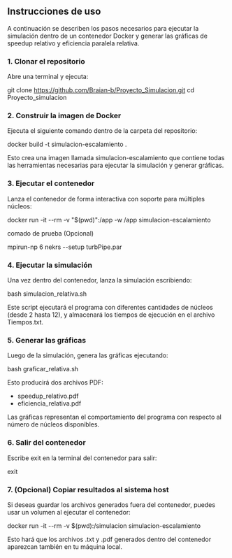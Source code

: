 ## Instrucciones de uso

A continuación se describen los pasos necesarios para ejecutar la simulación dentro de un contenedor Docker y generar las gráficas de speedup relativo y eficiencia paralela relativa.

### 1. Clonar el repositorio

Abre una terminal y ejecuta:

git clone  https://github.com/Braian-b/Proyecto_Simulacion.git
cd Proyecto_simulacion

### 2. Construir la imagen de Docker

Ejecuta el siguiente comando dentro de la carpeta del repositorio:

docker build -t simulacion-escalamiento .

Esto crea una imagen llamada simulacion-escalamiento que contiene todas las herramientas necesarias para ejecutar la simulación y generar gráficas.

### 3. Ejecutar el contenedor

Lanza el contenedor de forma interactiva con soporte para múltiples núcleos:

docker run -it --rm -v "$(pwd)":/app -w /app simulacion-escalamiento

comado de prueba (Opcional)

mpirun-np 6 nekrs --setup turbPipe.par

### 4. Ejecutar la simulación

Una vez dentro del contenedor, lanza la simulación escribiendo:

bash simulacion_relativa.sh

Este script ejecutará el programa con diferentes cantidades de núcleos (desde 2 hasta 12), y almacenará los tiempos de ejecución en el archivo Tiempos.txt.

### 5. Generar las gráficas

Luego de la simulación, genera las gráficas ejecutando:

bash graficar_relativa.sh

Esto producirá dos archivos PDF:

- speedup_relativo.pdf
- eficiencia_relativa.pdf

Las gráficas representan el comportamiento del programa con respecto al número de núcleos disponibles.

### 6. Salir del contenedor

Escribe exit en la terminal del contenedor para salir:

exit

### 7. (Opcional) Copiar resultados al sistema host

Si deseas guardar los archivos generados fuera del contenedor, puedes usar un volumen al ejecutar el contenedor:

docker run -it --rm -v $(pwd):/simulacion simulacion-escalamiento

Esto hará que los archivos .txt y .pdf generados dentro del contenedor aparezcan también en tu máquina local.
